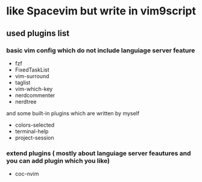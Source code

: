 # like Spacevim but write in vim9script

## used plugins list

### basic vim config which do not include languiage server  feature
- fzf
- FixedTaskList
- vim-surround
- taglist
- vim-which-key
- nerdcommenter
- nerdtree

and some built-in plugins which are written by myself

- colors-selected
- terminal-help
- project-session

### extend  plugins ( mostly about languiage server feautures and you can add plugin which you like)

- coc-nvim
